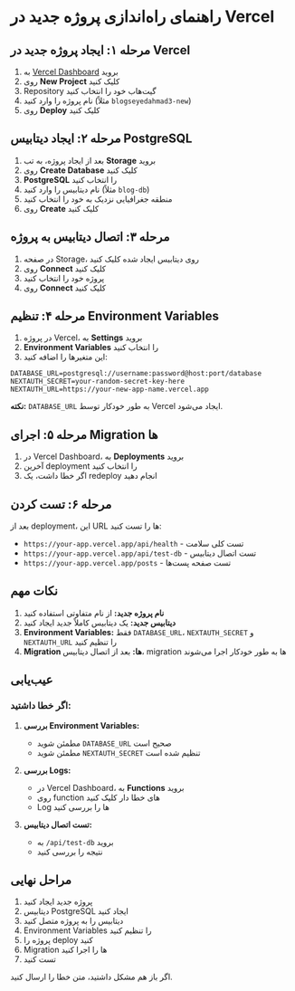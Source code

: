 # راهنمای راه‌اندازی پروژه جدید در Vercel

## مرحله ۱: ایجاد پروژه جدید در Vercel

1. به [Vercel Dashboard](https://vercel.com/dashboard) بروید
2. روی **New Project** کلیک کنید
3. Repository گیت‌هاب خود را انتخاب کنید
4. نام پروژه را وارد کنید (مثلاً `blogseyedahmad3-new`)
5. روی **Deploy** کلیک کنید

## مرحله ۲: ایجاد دیتابیس PostgreSQL

1. بعد از ایجاد پروژه، به تب **Storage** بروید
2. روی **Create Database** کلیک کنید
3. **PostgreSQL** را انتخاب کنید
4. نام دیتابیس را وارد کنید (مثلاً `blog-db`)
5. منطقه جغرافیایی نزدیک به خود را انتخاب کنید
6. روی **Create** کلیک کنید

## مرحله ۳: اتصال دیتابیس به پروژه

1. در صفحه Storage، روی دیتابیس ایجاد شده کلیک کنید
2. روی **Connect** کلیک کنید
3. پروژه خود را انتخاب کنید
4. روی **Connect** کلیک کنید

## مرحله ۴: تنظیم Environment Variables

1. در پروژه Vercel، به **Settings** بروید
2. **Environment Variables** را انتخاب کنید
3. این متغیرها را اضافه کنید:

```
DATABASE_URL=postgresql://username:password@host:port/database
NEXTAUTH_SECRET=your-random-secret-key-here
NEXTAUTH_URL=https://your-new-app-name.vercel.app
```

**نکته:** `DATABASE_URL` به طور خودکار توسط Vercel ایجاد می‌شود.

## مرحله ۵: اجرای Migration ها

1. در Vercel Dashboard، به **Deployments** بروید
2. آخرین deployment را انتخاب کنید
3. اگر خطا داشت، یک redeploy انجام دهید

## مرحله ۶: تست کردن

بعد از deployment، این URL ها را تست کنید:

- `https://your-app.vercel.app/api/health` - تست کلی سلامت
- `https://your-app.vercel.app/api/test-db` - تست اتصال دیتابیس
- `https://your-app.vercel.app/posts` - تست صفحه پست‌ها

## نکات مهم

1. **نام پروژه جدید:** از نام متفاوتی استفاده کنید
2. **دیتابیس جدید:** یک دیتابیس کاملاً جدید ایجاد کنید
3. **Environment Variables:** فقط `DATABASE_URL`، `NEXTAUTH_SECRET` و `NEXTAUTH_URL` را تنظیم کنید
4. **Migration ها:** بعد از اتصال دیتابیس، migration ها به طور خودکار اجرا می‌شوند

## عیب‌یابی

### اگر خطا داشتید:

1. **بررسی Environment Variables:**
   - مطمئن شوید `DATABASE_URL` صحیح است
   - مطمئن شوید `NEXTAUTH_SECRET` تنظیم شده است

2. **بررسی Logs:**
   - در Vercel Dashboard، به **Functions** بروید
   - روی function های خطا دار کلیک کنید
   - Log ها را بررسی کنید

3. **تست اتصال دیتابیس:**
   - به `/api/test-db` بروید
   - نتیجه را بررسی کنید

## مراحل نهایی

1. پروژه جدید ایجاد کنید
2. دیتابیس PostgreSQL ایجاد کنید
3. دیتابیس را به پروژه متصل کنید
4. Environment Variables را تنظیم کنید
5. پروژه را deploy کنید
6. Migration ها را اجرا کنید
7. تست کنید

اگر باز هم مشکل داشتید، متن خطا را ارسال کنید. 